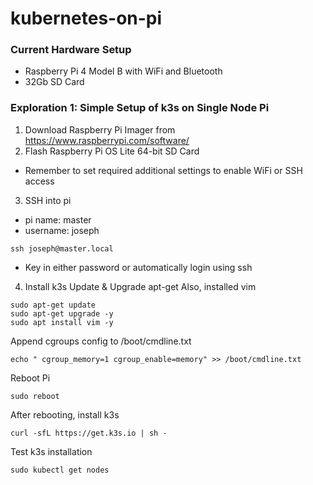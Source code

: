 # kubernetes-on-pi

### Current Hardware Setup
- Raspberry Pi 4 Model B with WiFi and Bluetooth
- 32Gb SD Card

### Exploration 1: Simple Setup of k3s on Single Node Pi
1. Download Raspberry Pi Imager from https://www.raspberrypi.com/software/
2. Flash Raspberry Pi OS Lite 64-bit SD Card
- Remember to set required additional settings to enable WiFi or SSH access
3.  SSH into pi
- pi name: master
- username: joseph
```
ssh joseph@master.local
```
- Key in either password or automatically login using ssh
4. Install k3s
Update & Upgrade apt-get
Also, installed vim
```
sudo apt-get update
sudo apt-get upgrade -y
sudo apt install vim -y
```
Append cgroups config to /boot/cmdline.txt
```
echo " cgroup_memory=1 cgroup_enable=memory" >> /boot/cmdline.txt
```
Reboot Pi
```
sudo reboot
```
After rebooting, install k3s
```
curl -sfL https://get.k3s.io | sh -
```
Test k3s installation
```
sudo kubectl get nodes
```